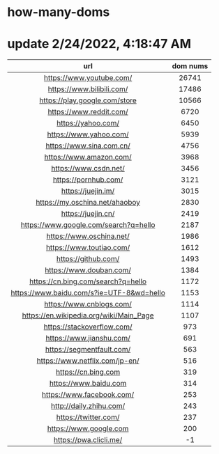 # how-many-doms

# update 2/24/2022, 4:18:47 AM

url | dom nums
:-: | :-:
https://www.youtube.com/ | 26741
https://www.bilibili.com/ | 17486
https://play.google.com/store | 10566
https://www.reddit.com/ | 6720
https://yahoo.com/ | 6450
https://www.yahoo.com/ | 5939
https://www.sina.com.cn/ | 4756
https://www.amazon.com/ | 3968
https://www.csdn.net/ | 3456
https://pornhub.com/ | 3121
https://juejin.im/ | 3015
https://my.oschina.net/ahaoboy | 2830
https://juejin.cn/ | 2419
https://www.google.com/search?q=hello | 2187
https://www.oschina.net/ | 1986
https://www.toutiao.com/ | 1612
https://github.com/ | 1493
https://www.douban.com/ | 1384
https://cn.bing.com/search?q=hello | 1172
https://www.baidu.com/s?ie=UTF-8&wd=hello | 1153
https://www.cnblogs.com/ | 1114
https://en.wikipedia.org/wiki/Main_Page | 1107
https://stackoverflow.com/ | 973
https://www.jianshu.com/ | 691
https://segmentfault.com/ | 563
https://www.netflix.com/jp-en/ | 516
https://cn.bing.com | 319
https://www.baidu.com | 314
https://www.facebook.com/ | 253
http://daily.zhihu.com/ | 243
https://twitter.com/ | 237
https://www.google.com | 200
https://pwa.clicli.me/ | -1
